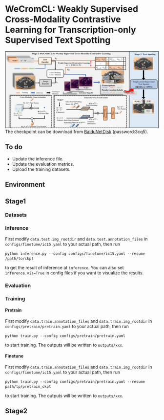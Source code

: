 # WeCromCL: Weakly Supervised Cross-Modality Contrastive Learning for Transcription-only Supervised Text Spotting
![The frame work of WeCromCL](docs/framework.png)
The checkpoint can be download from [BaiduNetDisk](https://pan.baidu.com/s/1LdpX8rGu_tyWfHUmE79hlg?pwd=3cq5) (password:3cq5). 
## To do
- Update the inference file.
- Update the evaluation metrics.
- Upload the training datasets.

## Environment

## Stage1
### Datasets

### Inference
First modify ```data.test.img_rootdir``` and ```data.test.annotation_files``` in ```configs/finetune/ic15.yaml``` to your actual path, then run
```
python inference.py --config configs/finetune/ic15.yaml --resume /path/to/ckpt
```
to get the result of inference at ```inference```. You can also set ```inference.vis=True``` in config files if you want to visualize the results.

### Evaluation

### Training
#### Pretrain
First modify ```data.train.annotation_files``` and ```data.train.img_rootdir``` in ```configs/pretrain/pretrain.yaml``` to your actual path, then run
```
python train.py --config configs/pretrain/pretrain.yaml
```
to start training. The outputs will be written to ```outputs/xxx```.

#### Finetune
First modify ```data.train.annotation_files``` and ```data.train.img_rootdir``` in ```configs/finetune/ic15.yaml``` to your actual path, then run
```
python train.py --config configs/pretrain/pretrain.yaml --resume path/tp/pretrain_ckpt
```
to start training. The outputs will be written to ```outputs/xxx```.
## Stage2
